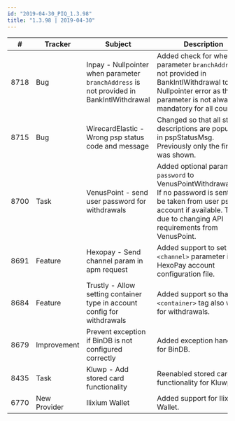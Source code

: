 ```yaml
--- 
id: "2019-04-30_PIQ_1.3.98"
title: "1.3.98 | 2019-04-30"
--- 
```



| #    | Tracker      | Subject                                                                                  | Description                                                                                                                                                                                             |
|------|--------------|------------------------------------------------------------------------------------------|---------------------------------------------------------------------------------------------------------------------------------------------------------------------------------------------------------|
| 8718 | Bug          | Inpay - Nullpointer when parameter `branchAddress` is not provided in BankIntlWithdrawal | Added check for when parameter `branchAddress` is not provided in BankIntlWithdrawal to avoid Nullpointer error as that parameter is not always mandatory for all countries.                            |
| 8715 | Bug          | WirecardElastic - Wrong psp status code and message                                      | Changed so that all status descriptions are populated in pspStatusMsg. Previously only the first one was shown.                                                                                         |
| 8700 | Task         | VenusPoint - send user password for withdrawals                                          | Added optional paramater `password` to VenusPointWithdrawalInput. If no password is sent it will be taken from user psp account if available. This is due to changing API requirements from VenusPoint. |
| 8691 | Feature      | Hexopay - Send channel param in apm request                                              | Added support to set the `<channel>` parameter in the HexoPay account configuration file.                                                                                                               |
| 8684 | Feature      | Trustly - Allow setting container type in account config for withdrawals                 | Added support so that the `<container>` tag also works for withdrawals.                                                                                                                                 |
| 8679 | Improvement  | Prevent exception if BinDB is not configured correctly                                   | Added exception handling for BinDB.                                                                                                                                                                     |
| 8435 | Task         | Kluwp - Add stored card functionality                                                    | Reenabled stored card functionality for Kluwp.                                                                                                                                                          |
| 6770 | New Provider | Ilixium Wallet                                                                           | Added support for Ilixium Wallet.                                                                                                                                                                       |